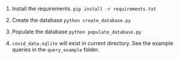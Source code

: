 1. Install the requirements. 
`pip install -r requirements.txt`

2. Create the database `python create_database.py`

3. Populate the database `python populate_database.py`

4. `covid_data.sqlite` will exist in current directory. See the example queries in the `query_example` folder.